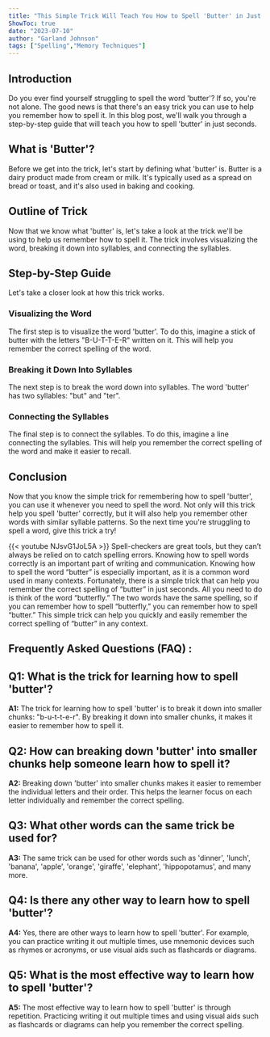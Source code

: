 ```yaml
---
title: "This Simple Trick Will Teach You How to Spell 'Butter' in Just Seconds!"
ShowToc: true 
date: "2023-07-10"
author: "Garland Johnson" 
tags: ["Spelling","Memory Techniques"]
---
```

## Introduction

Do you ever find yourself struggling to spell the word 'butter'? If so, you're not alone. The good news is that there's an easy trick you can use to help you remember how to spell it. In this blog post, we'll walk you through a step-by-step guide that will teach you how to spell 'butter' in just seconds.

## What is 'Butter'?

Before we get into the trick, let's start by defining what 'butter' is. Butter is a dairy product made from cream or milk. It's typically used as a spread on bread or toast, and it's also used in baking and cooking.

## Outline of Trick

Now that we know what 'butter' is, let's take a look at the trick we'll be using to help us remember how to spell it. The trick involves visualizing the word, breaking it down into syllables, and connecting the syllables.

## Step-by-Step Guide

Let's take a closer look at how this trick works.

### Visualizing the Word

The first step is to visualize the word 'butter'. To do this, imagine a stick of butter with the letters "B-U-T-T-E-R" written on it. This will help you remember the correct spelling of the word.

### Breaking it Down Into Syllables

The next step is to break the word down into syllables. The word 'butter' has two syllables: "but" and "ter".

### Connecting the Syllables

The final step is to connect the syllables. To do this, imagine a line connecting the syllables. This will help you remember the correct spelling of the word and make it easier to recall.

## Conclusion

Now that you know the simple trick for remembering how to spell 'butter', you can use it whenever you need to spell the word. Not only will this trick help you spell 'butter' correctly, but it will also help you remember other words with similar syllable patterns. So the next time you're struggling to spell a word, give this trick a try!

{{< youtube NJsvG1JoL5A >}} 
Spell-checkers are great tools, but they can’t always be relied on to catch spelling errors. Knowing how to spell words correctly is an important part of writing and communication. Knowing how to spell the word “butter” is especially important, as it is a common word used in many contexts. Fortunately, there is a simple trick that can help you remember the correct spelling of “butter” in just seconds. All you need to do is think of the word “butterfly.” The two words have the same spelling, so if you can remember how to spell “butterfly,” you can remember how to spell “butter.” This simple trick can help you quickly and easily remember the correct spelling of “butter” in any context.

## Frequently Asked Questions (FAQ) :
## Q1: What is the trick for learning how to spell 'butter'?

**A1:** The trick for learning how to spell 'butter' is to break it down into smaller chunks: "b-u-t-t-e-r". By breaking it down into smaller chunks, it makes it easier to remember how to spell it. 

## Q2: How can breaking down 'butter' into smaller chunks help someone learn how to spell it? 

**A2:** Breaking down 'butter' into smaller chunks makes it easier to remember the individual letters and their order. This helps the learner focus on each letter individually and remember the correct spelling. 

## Q3: What other words can the same trick be used for?

**A3:** The same trick can be used for other words such as 'dinner', 'lunch', 'banana', 'apple', 'orange', 'giraffe', 'elephant', 'hippopotamus', and many more. 

## Q4: Is there any other way to learn how to spell 'butter'?

**A4:** Yes, there are other ways to learn how to spell 'butter'. For example, you can practice writing it out multiple times, use mnemonic devices such as rhymes or acronyms, or use visual aids such as flashcards or diagrams. 

## Q5: What is the most effective way to learn how to spell 'butter'?

**A5:** The most effective way to learn how to spell 'butter' is through repetition. Practicing writing it out multiple times and using visual aids such as flashcards or diagrams can help you remember the correct spelling.





